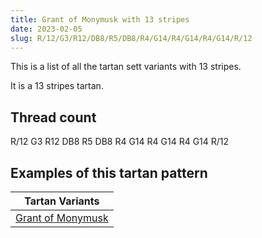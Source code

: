 ```yaml
---
title: Grant of Monymusk with 13 stripes
date: 2023-02-05
slug: R/12/G3/R12/DB8/R5/DB8/R4/G14/R4/G14/R4/G14/R/12
---
```

This is a list of all the tartan sett variants with 13 stripes.

It is a 13 stripes tartan.


## Thread count
R/12 G3 R12 DB8 R5 DB8 R4 G14 R4 G14 R4 G14 R/12

## Examples of this tartan pattern

| Tartan Variants |
|---------------|
| [Grant of Monymusk](/variants/r/12/g3/r12/db8/r5/db8/r4/g14/r4/g14/r4/g14/r/12-db000064-g004c00-rc80000)||
